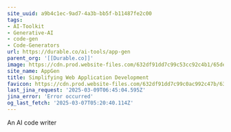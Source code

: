 ```yaml
---
site_uuid: a9b4c1ec-9ad7-4a3b-bb5f-b11487fe2c00
tags:
- AI-Toolkit
- Generative-AI
- code-gen
- Code-Generators
url: https://durable.co/ai-tools/app-gen
parent_org: '[[Durable.co]]'
image: https://cdn.prod.website-files.com/632df91dd7c99c53cc92c4b1/65de3b9e31333d2ca542c7c7_uc.png
site_name: AppGen
title: Simplifying Web Application Development
favicon: https://cdn.prod.website-files.com/632df91dd7c99c0ac992c47b/633209f841779258877b02b1_favicon.png
last_jina_request: '2025-03-09T06:45:04.595Z'
jina_error: 'Error occurred'
og_last_fetch: '2025-03-07T05:20:40.114Z'
---
```



An AI code writer
